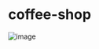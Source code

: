 # coffee-shop

![image](https://github.com/Edmitsu/coffee-shop/assets/65257443/b1bd5e59-d191-4387-98a0-86a235be79f2)

